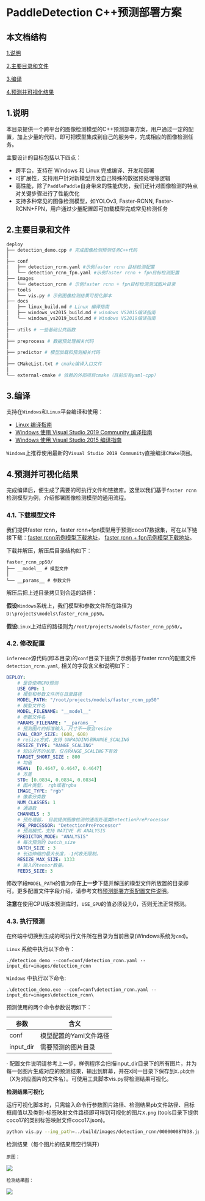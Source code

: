 # PaddleDetection C++预测部署方案

## 本文档结构

[1.说明](#1说明)

[2.主要目录和文件](#2主要目录和文件)

[3.编译](#3编译)

[4.预测并可视化结果](#4预测并可视化结果)




## 1.说明

本目录提供一个跨平台的图像检测模型的C++预测部署方案，用户通过一定的配置，加上少量的代码，即可把模型集成到自己的服务中，完成相应的图像检测任务。

主要设计的目标包括以下四点：
- 跨平台，支持在 Windows 和 Linux 完成编译、开发和部署
- 可扩展性，支持用户针对新模型开发自己特殊的数据预处理等逻辑
- 高性能，除了`PaddlePaddle`自身带来的性能优势，我们还针对图像检测的特点对关键步骤进行了性能优化
- 支持多种常见的图像检测模型，如YOLOv3, Faster-RCNN, Faster-RCNN+FPN，用户通过少量配置即可加载模型完成常见检测任务

## 2.主要目录和文件

```bash
deploy
├── detection_demo.cpp # 完成图像检测预测任务C++代码
│
├── conf
│   ├── detection_rcnn.yaml #示例faster rcnn 目标检测配置
│   └── detection_rcnn_fpn.yaml #示例faster rcnn + fpn目标检测配置
├── images
│   └── detection_rcnn # 示例faster rcnn + fpn目标检测测试图片目录
├── tools
│   └── vis.py # 示例图像检测结果可视化脚本
├── docs
│   ├── linux_build.md # Linux 编译指南
│   ├── windows_vs2015_build.md # windows VS2015编译指南
│   └── windows_vs2019_build.md # Windows VS2019编译指南
│
├── utils # 一些基础公共函数
│
├── preprocess # 数据预处理相关代码
│
├── predictor # 模型加载和预测相关代码
│
├── CMakeList.txt # cmake编译入口文件
│
└── external-cmake # 依赖的外部项目cmake（目前仅有yaml-cpp）

```

## 3.编译
支持在`Windows`和`Linux`平台编译和使用：
- [Linux 编译指南](./docs/linux_build.md)
- [Windows 使用 Visual Studio 2019 Community 编译指南](./docs/windows_vs2019_build.md)
- [Windows 使用 Visual Studio 2015 编译指南](./docs/windows_vs2015_build.md)

`Windows`上推荐使用最新的`Visual Studio 2019 Community`直接编译`CMake`项目。

## 4.预测并可视化结果

完成编译后，便生成了需要的可执行文件和链接库。这里以我们基于`faster rcnn`检测模型为例，介绍部署图像检测模型的通用流程。

### 4.1. 下载模型文件
我们提供faster rcnn，faster rcnn+fpn模型用于预测coco17数据集，可在以下链接下载：[faster rcnn示例模型下载地址](https://paddleseg.bj.bcebos.com/inference/faster_rcnn_pp50.zip)，
 [faster rcnn + fpn示例模型下载地址](https://paddleseg.bj.bcebos.com/inference/faster_rcnn_pp50_fpn.zip)。

下载并解压，解压后目录结构如下：
```
faster_rcnn_pp50/
├── __model__ # 模型文件
│
└── __params__ # 参数文件
```
解压后把上述目录拷贝到合适的路径：

**假设**`Windows`系统上，我们模型和参数文件所在路径为`D:\projects\models\faster_rcnn_pp50`。

**假设**`Linux`上对应的路径则为`/root/projects/models/faster_rcnn_pp50/`。


### 4.2. 修改配置

`inference`源代码(即本目录)的`conf`目录下提供了示例基于faster rcnn的配置文件`detection_rcnn.yaml`, 相关的字段含义和说明如下：

```yaml
DEPLOY:
    # 是否使用GPU预测
    USE_GPU: 1
    # 模型和参数文件所在目录路径
    MODEL_PATH: "/root/projects/models/faster_rcnn_pp50"
    # 模型文件名
    MODEL_FILENAME: "__model__"
    # 参数文件名
    PARAMS_FILENAME: "__params__"
    # 预测图片的标准输入，尺寸不一致会resize
    EVAL_CROP_SIZE: (608, 608)
    # resize方式，支持 UNPADDING和RANGE_SCALING
    RESIZE_TYPE: "RANGE_SCALING"
    # 短边对齐的长度，仅在RANGE_SCALING下有效
    TARGET_SHORT_SIZE : 800
    # 均值
    MEAN:  [0.4647, 0.4647, 0.4647]
    # 方差
    STD: [0.0834, 0.0834, 0.0834]
    # 图片类型， rgb或者rgba
    IMAGE_TYPE: "rgb"
    # 像素分类数
    NUM_CLASSES: 1
    # 通道数
    CHANNELS : 3
    # 预处理器， 目前提供图像检测的通用处理类DetectionPreProcessor
    PRE_PROCESSOR: "DetectionPreProcessor"
    # 预测模式，支持 NATIVE 和 ANALYSIS
    PREDICTOR_MODE: "ANALYSIS"
    # 每次预测的 batch_size
    BATCH_SIZE : 3
    # 长边伸缩的最大长度，-1代表无限制。
    RESIZE_MAX_SIZE: 1333
    # 输入的tensor数量。
    FEEDS_SIZE: 3

```
修改字段`MODEL_PATH`的值为你在**上一步**下载并解压的模型文件所放置的目录即可。更多配置文件字段介绍，请参考文档[预测部署方案配置文件说明](./docs/configuration.md)。

**注意**在使用CPU版本预测库时，`USE_GPU`的值必须设为0，否则无法正常预测。

### 4.3. 执行预测

在终端中切换到生成的可执行文件所在目录为当前目录(Windows系统为`cmd`)。

`Linux` 系统中执行以下命令：
```shell
./detection_demo --conf=conf/detection_rcnn.yaml --input_dir=images/detection_rcnn
```
`Windows` 中执行以下命令:
```shell
.\detection_demo.exe --conf=conf\detection_rcnn.yaml --input_dir=images\detection_rcnn\
```


预测使用的两个命令参数说明如下：

| 参数 | 含义 |
|-------|----------|
| conf | 模型配置的Yaml文件路径 |
| input_dir | 需要预测的图片目录 |

·
配置文件说明请参考上一步，样例程序会扫描input_dir目录下的所有图片，并为每一张图片生成对应的预测结果，输出到屏幕，并在`X`同一目录下保存到`X.pb文件`（X为对应图片的文件名）。可使用工具脚本vis.py将检测结果可视化。

**检测结果可视化**

运行可视化脚本时，只需输入命令行参数图片路径、检测结果pb文件路径、目标框阈值以及类别-标签映射文件路径即可得到可视化的图片`X.png` (tools目录下提供coco17的类别标签映射文件coco17.json)。

```bash
python vis.py --img_path=../build/images/detection_rcnn/000000087038.jpg --img_result_path=../build/images/detection_rcnn/000000087038.jpg.pb --threshold=0.1 --c2l_path=coco17.json
```

检测结果（每个图片的结果用空行隔开）

```原图：```

![](../../../inference/images/detection_rcnn/000000087038.jpg)

```检测结果图：```

![](../../images/000000087038_res.jpg)
